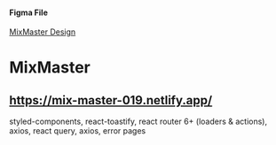 #### Figma File

[MixMaster Design](https://www.figma.com/community/file/1255860657910062828)

# MixMaster

## https://mix-master-019.netlify.app/

styled-components, react-toastify, react router 6+ (loaders & actions), axios, react query, axios, error pages

```

```
